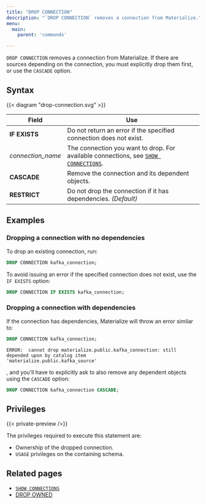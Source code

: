```yaml
---
title: "DROP CONNECTION"
description: "`DROP CONNECTION` removes a connection from Materialize."
menu:
  main:
    parent: 'commands'

---
```


`DROP CONNECTION` removes a connection from Materialize. If there are sources
depending on the connection, you must explicitly drop them first, or use the
`CASCADE` option.

## Syntax

{{< diagram "drop-connection.svg" >}}

Field | Use
------|-----
**IF EXISTS** | Do not return an error if the specified connection does not exist.
_connection&lowbar;name_ | The connection you want to drop. For available connections, see [`SHOW CONNECTIONS`](../show-connections).
**CASCADE** | Remove the connection and its dependent objects.
**RESTRICT** | Do not drop the connection if it has dependencies. _(Default)_

## Examples

### Dropping a connection with no dependencies

To drop an existing connection, run:

```sql
DROP CONNECTION kafka_connection;
```

To avoid issuing an error if the specified connection does not exist, use the `IF EXISTS` option:

```sql
DROP CONNECTION IF EXISTS kafka_connection;
```

### Dropping a connection with dependencies

If the connection has dependencies, Materialize will throw an error similar to:

```sql
DROP CONNECTION kafka_connection;
```

```nofmt
ERROR:  cannot drop materialize.public.kafka_connection: still depended upon by catalog item
'materialize.public.kafka_source'
```

, and you'll have to explicitly ask to also remove any dependent objects using the `CASCADE` option:

```sql
DROP CONNECTION kafka_connection CASCADE;
```

## Privileges

{{< private-preview />}}

The privileges required to execute this statement are:

- Ownership of the dropped connection.
- `USAGE` privileges on the containing schema.

## Related pages

- [`SHOW CONNECTIONS`](../show-connections)
- [DROP OWNED](../drop-owned)
